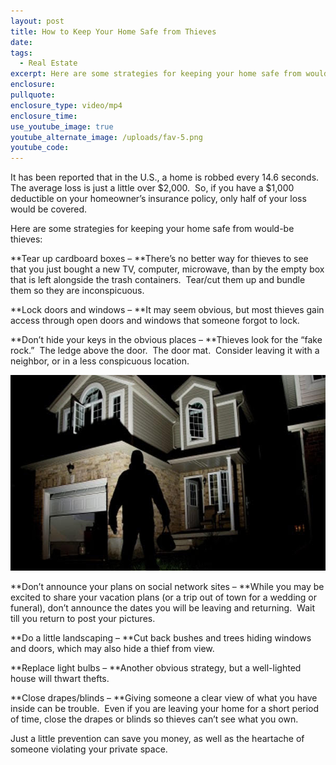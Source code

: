 ```yaml
---
layout: post
title: How to Keep Your Home Safe from Thieves
date:
tags:
  - Real Estate
excerpt: Here are some strategies for keeping your home safe from would-be thieves
enclosure:
pullquote:
enclosure_type: video/mp4
enclosure_time:
use_youtube_image: true
youtube_alternate_image: /uploads/fav-5.png
youtube_code:
---
```


It has been reported that in the U.S., a home is robbed every 14.6 seconds.&nbsp; The average loss is just a little over $2,000.&nbsp; So, if you have a $1,000 deductible on your homeowner’s insurance policy, only half of your loss would be covered.

Here are some strategies for keeping your home safe from would-be thieves:

**Tear up cardboard boxes –&nbsp;**There’s no better way for thieves to see that you just bought a new TV, computer, microwave, than by the empty box that is left alongside the trash containers.&nbsp; Tear/cut them up and bundle them so they are inconspicuous.

**Lock doors and windows –&nbsp;**It may seem obvious, but most thieves gain access through open doors and windows that someone forgot to lock.

**Don’t hide your keys in the obvious places –&nbsp;**Thieves look for the “fake rock.”&nbsp; The ledge above the door.&nbsp; The door mat.&nbsp; Consider leaving it with a neighbor, or in a less conspicuous location.

<center><img src="/uploads/unnamed.jpg" width="600" height="313" alt="thief"/></center>

**Don’t announce your plans on social network sites –&nbsp;**While you may be excited to share your vacation plans (or a trip out of town for a wedding or funeral), don’t announce the dates you will be leaving and returning.&nbsp; Wait till you return to post your pictures.

**Do a little landscaping –&nbsp;**Cut back bushes and trees hiding windows and doors, which may also hide a thief from view.

**Replace light bulbs –&nbsp;**Another obvious strategy, but a well-lighted house will thwart thefts.

**Close drapes/blinds –&nbsp;**Giving someone a clear view of what you have inside can be trouble.&nbsp; Even if you are leaving your home for a short period of time, close the drapes or blinds so thieves can’t see what you own.

Just a little prevention can save you money, as well as the heartache of someone violating your private space.